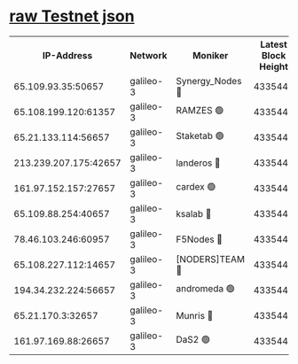 [raw Testnet json](https://rpc-check.androt.stavr.tech/androt/rpcandrot_result.json)
=

<table><tr><th>IP-Address</th><th>Network</th><th>Moniker</th><th>Latest Block Height</th><th>Earliest Block Height</th><th>Catching Up</th><th>Tx Index</th><th>Voting Power</th><th>Scan Time</th></tr><tr><td>65.109.93.35:50657</td><td>galileo-3</td><td>Synergy_Nodes 🔴</td><td>4335447</td><td>0</td><td>False</td><td>on</td><td>960604</td><td>2023-12-22T17:13:53.827343893UTC</td></tr><tr><td>65.108.199.120:61357</td><td>galileo-3</td><td>RAMZES 🟢</td><td>4335444</td><td>1</td><td>False</td><td>on</td><td>0</td><td>2023-12-22T17:13:40.294907980UTC</td></tr><tr><td>65.21.133.114:56657</td><td>galileo-3</td><td>Staketab 🟢</td><td>4335447</td><td>90001</td><td>False</td><td>on</td><td>0</td><td>2023-12-22T17:13:54.901776913UTC</td></tr><tr><td>213.239.207.175:42657</td><td>galileo-3</td><td>landeros 🔴</td><td>4335442</td><td>2642001</td><td>False</td><td>on</td><td>72</td><td>2023-12-22T17:13:27.767473427UTC</td></tr><tr><td>161.97.152.157:27657</td><td>galileo-3</td><td>cardex 🟢</td><td>4335447</td><td>2945323</td><td>False</td><td>on</td><td>0</td><td>2023-12-22T17:13:54.215271445UTC</td></tr><tr><td>65.109.88.254:40657</td><td>galileo-3</td><td>ksalab 🔴</td><td>4335443</td><td>3000356</td><td>False</td><td>on</td><td>31614</td><td>2023-12-22T17:13:35.726229909UTC</td></tr><tr><td>78.46.103.246:60957</td><td>galileo-3</td><td>F5Nodes 🔴</td><td>4335447</td><td>3057001</td><td>False</td><td>off</td><td>24</td><td>2023-12-22T17:13:54.463003443UTC</td></tr><tr><td>65.108.227.112:14657</td><td>galileo-3</td><td>[NODERS]TEAM 🔴</td><td>4335442</td><td>3176323</td><td>False</td><td>on</td><td>959621</td><td>2023-12-22T17:13:28.088321187UTC</td></tr><tr><td>194.34.232.224:56657</td><td>galileo-3</td><td>andromeda 🟢</td><td>4335443</td><td>4235443</td><td>False</td><td>off</td><td>0</td><td>2023-12-22T17:13:34.891101675UTC</td></tr><tr><td>65.21.170.3:32657</td><td>galileo-3</td><td>Munris 🔴</td><td>4335445</td><td>4235445</td><td>False</td><td>off</td><td>414</td><td>2023-12-22T17:13:45.164163061UTC</td></tr><tr><td>161.97.169.88:26657</td><td>galileo-3</td><td>DaS2 🟢</td><td>4335443</td><td>4326001</td><td>False</td><td>on</td><td>0</td><td>2023-12-22T17:13:35.328546315UTC</td></tr></table>
